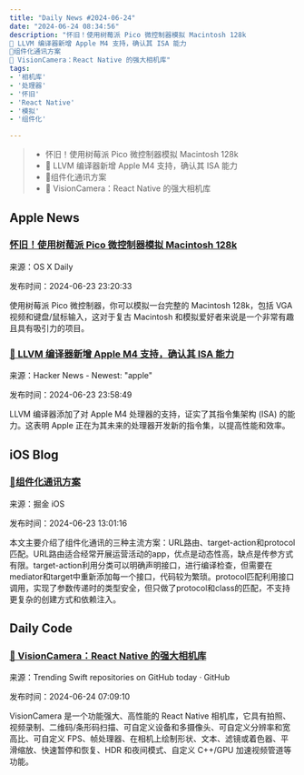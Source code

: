 ```yaml
---
title: "Daily News #2024-06-24"
date: "2024-06-24 08:34:56"
description: "怀旧！使用树莓派 Pico 微控制器模拟 Macintosh 128k
🎉 LLVM 编译器新增 Apple M4 支持，确认其 ISA 能力
🎉组件化通讯方案
📸 VisionCamera：React Native 的强大相机库"
tags: 
- '相机库'
- '处理器'
- '怀旧'
- 'React Native'
- '模拟'
- '组件化'

---
```


> - 怀旧！使用树莓派 Pico 微控制器模拟 Macintosh 128k
> - 🎉 LLVM 编译器新增 Apple M4 支持，确认其 ISA 能力
> - 🎉组件化通讯方案
> - 📸 VisionCamera：React Native 的强大相机库

## Apple News

### [怀旧！使用树莓派 Pico 微控制器模拟 Macintosh 128k](https://osxdaily.com/2024/06/23/fun-emulate-a-macintosh-128k-on-a-raspberry-pi-pico-microcontroller/)

来源：OS X Daily

发布时间：2024-06-23 23:20:33

使用树莓派 Pico 微控制器，你可以模拟一台完整的 Macintosh 128k，包括 VGA 视频和键盘/鼠标输入，这对于复古 Macintosh 和模拟爱好者来说是一个非常有趣且具有吸引力的项目。

### [🎉 LLVM 编译器新增 Apple M4 支持，确认其 ISA 能力](https://www.phoronix.com/forums/forum/hardware/processors-memory/1470926-apple-m4-support-added-to-the-llvm-compiler-confirming-its-isa-capabilities)

来源：Hacker News - Newest: "apple"

发布时间：2024-06-23 23:58:49

LLVM 编译器添加了对 Apple M4 处理器的支持，证实了其指令集架构 (ISA) 的能力。这表明 Apple 正在为其未来的处理器开发新的指令集，以提高性能和效率。

## iOS Blog

### [🎉组件化通讯方案](https://juejin.cn/post/7383205961194586139)

来源：掘金 iOS

发布时间：2024-06-23 13:01:16

本文主要介绍了组件化通讯的三种主流方案：URL路由、target-action和protocol匹配。URL路由适合经常开展运营活动的app，优点是动态性高，缺点是传参方式有限。target-action利用分类可以明确声明接口，进行编译检查，但需要在mediator和target中重新添加每一个接口，代码较为繁琐。protocol匹配利用接口调用，实现了参数传递时的类型安全，但只做了protocol和class的匹配，不支持更复杂的创建方式和依赖注入。

## Daily Code

### [📸 VisionCamera：React Native 的强大相机库](https://github.com/mrousavy/react-native-vision-camera)

来源：Trending Swift repositories on GitHub today · GitHub

发布时间：2024-06-24 07:09:10

VisionCamera 是一个功能强大、高性能的 React Native 相机库，它具有拍照、视频录制、二维码/条形码扫描、可自定义设备和多摄像头、可自定义分辨率和宽高比、可自定义 FPS、帧处理器、在相机上绘制形状、文本、滤镜或着色器、平滑缩放、快速暂停和恢复、HDR 和夜间模式、自定义 C++/GPU 加速视频管道等功能。
